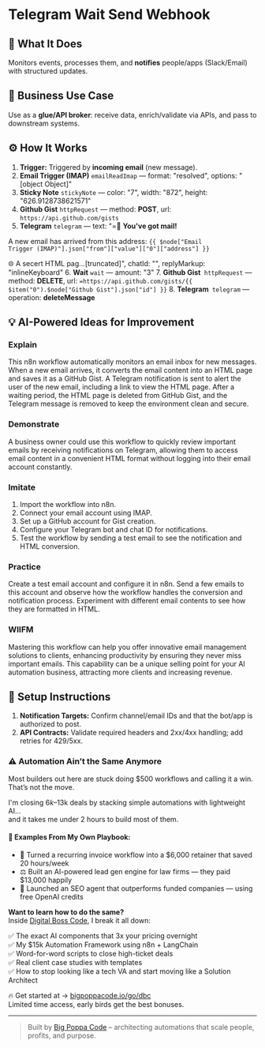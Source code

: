 # Telegram Wait Send Webhook
## 🚀 What It Does
Monitors events, processes them, and **notifies** people/apps (Slack/Email) with structured updates.

## 💼 Business Use Case
Use as a **glue/API broker**: receive data, enrich/validate via APIs, and pass to downstream systems.

## ⚙️ How It Works
1. **Trigger:** Triggered by **incoming email** (new message).
2. **Email Trigger (IMAP)** `emailReadImap` — format: "resolved", options: "[object Object]"
3. **Sticky Note** `stickyNote` — color: "7", width: "872", height: "626.9128738621571"
4. **Github Gist** `httpRequest` — method: **POST**, url: `https://api.github.com/gists`
5. **Telegram** `telegram` — text: "=📧 <b>You've got mail!</b>

A new email has arrived from this address: <code>{{ $node["Email Trigger (IMAP)"].json["from"]["value"]["0"]["address"] }}</code>

🌐 A secert HTML pag…[truncated]", chatId: "<Your Chat ID Here>", replyMarkup: "inlineKeyboard"
6. **Wait** `wait` — amount: "3"
7. **Github Gist ‌** `httpRequest` — method: **DELETE**, url: `=https://api.github.com/gists/{{ $item("0").$node["Github Gist"].json["id"] }}`
8. **Telegram ‌** `telegram` — operation: **deleteMessage**

## 💡 AI-Powered Ideas for Improvement
### Explain
This n8n workflow automatically monitors an email inbox for new messages. When a new email arrives, it converts the email content into an HTML page and saves it as a GitHub Gist. A Telegram notification is sent to alert the user of the new email, including a link to view the HTML page. After a waiting period, the HTML page is deleted from GitHub Gist, and the Telegram message is removed to keep the environment clean and secure.

### Demonstrate
A business owner could use this workflow to quickly review important emails by receiving notifications on Telegram, allowing them to access email content in a convenient HTML format without logging into their email account constantly.

### Imitate
1. Import the workflow into n8n.
2. Connect your email account using IMAP.
3. Set up a GitHub account for Gist creation.
4. Configure your Telegram bot and chat ID for notifications.
5. Test the workflow by sending a test email to see the notification and HTML conversion.

### Practice
Create a test email account and configure it in n8n. Send a few emails to this account and observe how the workflow handles the conversion and notification process. Experiment with different email contents to see how they are formatted in HTML.

### WIIFM
Mastering this workflow can help you offer innovative email management solutions to clients, enhancing productivity by ensuring they never miss important emails. This capability can be a unique selling point for your AI automation business, attracting more clients and increasing revenue.

## 🔧 Setup Instructions
1. **Notification Targets:** Confirm channel/email IDs and that the bot/app is authorized to post.
2. **API Contracts:** Validate required headers and 2xx/4xx handling; add retries for 429/5xx.

### ⚠️ Automation Ain’t the Same Anymore

Most builders out here are stuck doing $500 workflows and calling it a win.  
That’s not the move.  

I'm closing $6k–$13k deals by stacking simple automations with lightweight AI...  
and it takes me under 2 hours to build most of them.

#### 🧠 Examples From My Own Playbook:
- 🔁 Turned a recurring invoice workflow into a $6,000 retainer that saved 20 hours/week  
- ⚖️ Built an AI-powered lead gen engine for law firms — they paid $13,000 happily  
- 🚀 Launched an SEO agent that outperforms funded companies — using free OpenAI credits  

**Want to learn how to do the same?**  
Inside [Digital Boss Code](https://bigpoppacode.io/go/dbc), I break it all down:

✅ The exact AI components that 3x your pricing overnight  
✅ My $15k Automation Framework using n8n + LangChain  
✅ Word-for-word scripts to close high-ticket deals  
✅ Real client case studies with templates  
✅ How to stop looking like a tech VA and start moving like a Solution Architect  

🔥 Get started at → [bigpoppacode.io/go/dbc](https://bigpoppacode.io/go/dbc)  
Limited time access, early birds get the best bonuses.

---
> Built by [Big Poppa Code](https://bigpoppacode.io) – architecting automations that scale people, profits, and purpose.
